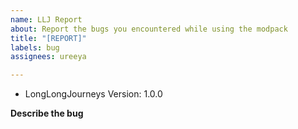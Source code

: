 ```yaml
---
name: LLJ Report
about: Report the bugs you encountered while using the modpack
title: "[REPORT]"
labels: bug
assignees: ureeya

---
```


- LongLongJourneys Version: 1.0.0

**Describe the bug**
